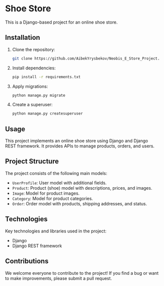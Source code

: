 # Shoe Store

This is a Django-based project for an online shoe store.

## Installation

1. Clone the repository:

    ```bash
    git clone https://github.com/AibekYrysbekov/Neobis_E_Store_Project.git
    ```

2. Install dependencies:

    ```bash
    pip install -r requirements.txt
    ```

3. Apply migrations:

    ```bash
    python manage.py migrate
    ```

4. Create a superuser:

    ```bash
    python manage.py createsuperuser
    ```

## Usage

This project implements an online shoe store using Django and Django REST framework. It provides APIs to manage products, orders, and users.


## Project Structure

The project consists of the following main models:

- `UserProfile`: User model with additional fields.
- `Product`: Product (shoe) model with descriptions, prices, and images.
- `Image`: Model for product images.
- `Category`: Model for product categories.
- `Order`: Order model with products, shipping addresses, and status.

## Technologies

Key technologies and libraries used in the project:

- Django
- Django REST framework

## Contributions

We welcome everyone to contribute to the project! If you find a bug or want to make improvements, please submit a pull request.

